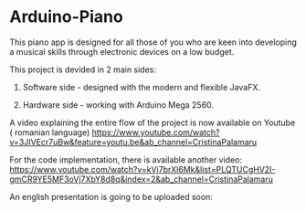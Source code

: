 # Arduino-Piano

This piano app is designed for all those of you who are keen into developing a musical skills through electronic devices on a low budget.

This project is devided in 2 main sides:
1. Software side - designed with the modern and flexible JavaFX.

2. Hardware side - working with Arduino Mega 2560.

A video explaining the entire flow of the project is now available on Youtube ( romanian language)
https://www.youtube.com/watch?v=3JIVEcr7uBw&feature=youtu.be&ab_channel=CristinaPalamaru



For the code implementation, there is available another video:
https://www.youtube.com/watch?v=kVj7brXl6Mk&list=PLQTUCgHV2I-gmCR9YE5MF3oVj7XbY8d8q&index=2&ab_channel=CristinaPalamaru

An english presentation is going to be uploaded soon:
